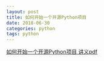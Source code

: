 ```yaml
---
layout: post
title: 如何开始一个开源Python项目
date: 2018-06-30
categories: python
tags: python
---
```



[如何开始一个开源Python项目 讲义pdf](https://github.com/HZPUG/HZPUG.github.io/blob/master/lectures/2018-06-30/如何开始一个开源Python项目.pdf)
